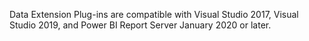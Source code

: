 Data Extension Plug-ins are compatible with Visual Studio 2017, Visual Studio 2019, and Power BI Report Server January 2020 or later.
